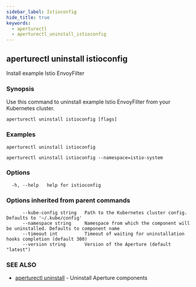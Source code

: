 ```yaml
---
sidebar_label: Istioconfig
hide_title: true
keywords:
  - aperturectl
  - aperturectl_uninstall_istioconfig
---
```


## aperturectl uninstall istioconfig

Install example Istio EnvoyFilter

### Synopsis

Use this command to uninstall example Istio EnvoyFilter from your Kubernetes cluster.

```
aperturectl uninstall istioconfig [flags]
```

### Examples

```
aperturectl uninstall istioconfig

aperturectl uninstall istioconfig --namespace=istio-system
```

### Options

```
  -h, --help   help for istioconfig
```

### Options inherited from parent commands

```
      --kube-config string   Path to the Kubernetes cluster config. Defaults to '~/.kube/config'
      --namespace string     Namespace from which the component will be uninstalled. Defaults to component name
      --timeout int          Timeout of waiting for uninstallation hooks completion (default 300)
      --version string       Version of the Aperture (default "latest")
```

### SEE ALSO

- [aperturectl uninstall](/reference/aperturectl/uninstall/uninstall.md) - Uninstall Aperture components
